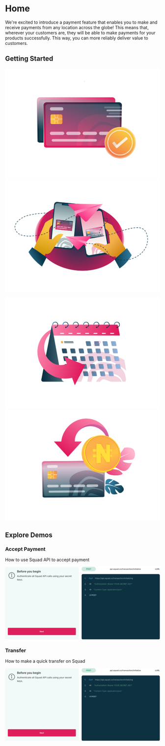 # Home

We're excited to introduce a payment feature that enables you to make and receive payments from any location across the globe! This means that, wherever your customers are, they will be able to make payments for your products successfully. This way, you can more reliably deliver value to customers.

## Getting Started

[![image-text](.gitbook/assets/TestPayments-a7e2b126679f45482d1e3a130832994f.png)](payments/)               [![image-text](.gitbook/assets/TestTransfer-8e8f58945e0d6b14b0dab6793fc1032f.png)](transfer/)

[![image-text](.gitbook/assets/TestRecurring-32e4c8173494c63783b9525a5b9dface.png)](payments/recurring-payments.md)               [![image-text](.gitbook/assets/TestRefund-44b19505377d58914273ea627620db32.png)](payments/refunds.md)

## Explore Demos

### Accept Payment

How to use Squad API to accept payment

![](.gitbook/assets/screen-shot-2021-08-05-at-3.00.15-pm.png)

###

### Transfer

How to make a quick transfer on Squad

![](.gitbook/assets/screen-shot-2021-08-05-at-3.00.15-pm.png)
